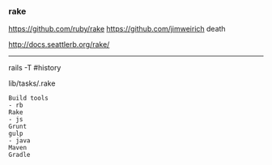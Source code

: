 ### rake

https://github.com/ruby/rake
https://github.com/jimweirich death

http://docs.seattlerb.org/rake/

---
rails -T #history

lib/tasks/.rake


```
Build tools
- rb
Rake
- js
Grunt
gulp
- java
Maven
Gradle

```

```

```

```

```

